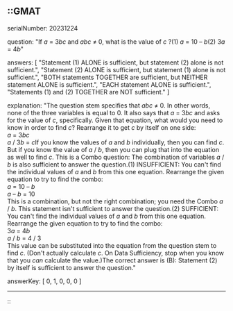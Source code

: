 ::GMAT
---


serialNumber: 20231224

question: "If <i>a</i> = 3<i>bc</i> and <i>abc</i> ≠ 0, what is the value of <i>c</i> ?(1) <i>a</i> = 10 – <i>b</i>(2) 3<i>a</i> = 4<i>b</i>"

answers: [
  "Statement (1) ALONE is sufficient, but statement (2) alone is not sufficient.",
  "Statement (2) ALONE is sufficient, but statement (1) alone is not sufficient.",
  "BOTH statements TOGETHER are sufficient, but NEITHER statement ALONE is sufficient.",
  "EACH statement ALONE is sufficient.",
  "Statements (1) and (2) TOGETHER are NOT sufficient."
]

explanation: "The question stem specifies that <i>abc</i> ≠ 0. In other words, none of the three variables is equal to 0. It also says that <i>a</i> = 3<i>bc</i> and asks for the value of <i>c</i>, specifically. Given that equation, what would you need to know in order to find <i>c</i>? Rearrange it to get <i>c</i> by itself on one side:<br><i>a</i> = 3<i>bc</i><br><i>a</i> / 3<i>b</i> = <i>c</i>If you know the values of <i>a</i> and <i>b</i> individually, then you can find <i>c</i>. But if you know the value of <i>a</i> / <i>b</i>, then you can plug that into the equation as well to find <i>c</i>. This is a Combo question: The combination of variables <i>a</i> / <i>b</i> is also sufficient to answer the question.(1) INSUFFICIENT: You can't find the individual values of <i>a</i> and <i>b</i> from this one equation. Rearrange the given equation to try to find the combo:<br><i>a</i> = 10 – <i>b</i><br><i>a</i> – <i>b</i> = 10<br>This is a combination, but not the right combination; you need the Combo <i>a</i> / <i>b</i>. This statement isn't sufficient to answer the question.(2) SUFFICIENT: You can't find the individual values of <i>a</i> and <i>b</i> from this one equation. Rearrange the given equation to try to find the combo:<br>3<i>a</i> = 4<i>b</i><br><i>a</i> / <i>b</i> = 4 / 3<br>This value can be substituted into the equation from the question stem to find <i>c</i>. (Don't actually calculate <i>c</i>. On Data Sufficiency, stop when you know that you <i>can</i> calculate the value.)The correct answer is (B): Statement (2) by itself is sufficient to answer the question."

answerKey: [
  0, 
  1, 
  0, 
  0, 
  0
]



---
::
